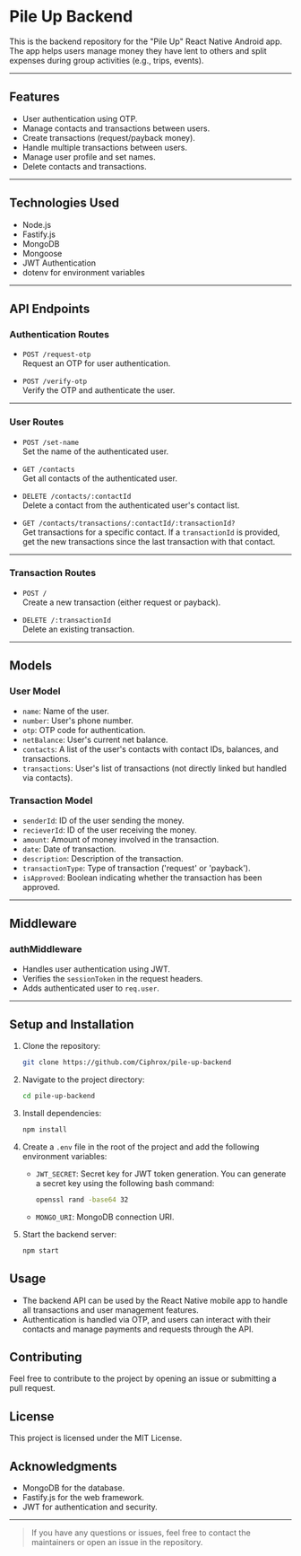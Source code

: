 # Pile Up Backend

This is the backend repository for the "Pile Up" React Native Android app.  
The app helps users manage money they have lent to others and split expenses during group activities (e.g., trips, events).

---

## Features

- User authentication using OTP.
- Manage contacts and transactions between users.
- Create transactions (request/payback money).
- Handle multiple transactions between users.
- Manage user profile and set names.
- Delete contacts and transactions.

---

## Technologies Used

- Node.js
- Fastify.js
- MongoDB
- Mongoose
- JWT Authentication
- dotenv for environment variables

---

## API Endpoints

### Authentication Routes

- `POST /request-otp`  
  Request an OTP for user authentication.

- `POST /verify-otp`  
  Verify the OTP and authenticate the user.

---

### User Routes

- `POST /set-name`  
  Set the name of the authenticated user.

- `GET /contacts`  
  Get all contacts of the authenticated user.

- `DELETE /contacts/:contactId`  
  Delete a contact from the authenticated user's contact list.

- `GET /contacts/transactions/:contactId/:transactionId?`  
  Get transactions for a specific contact. If a `transactionId` is provided, get the new transactions since the last transaction with that contact.

---

### Transaction Routes

- `POST /`  
  Create a new transaction (either request or payback).

- `DELETE /:transactionId`  
  Delete an existing transaction.

---

## Models

### User Model

- `name`: Name of the user.
- `number`: User's phone number.
- `otp`: OTP code for authentication.
- `netBalance`: User's current net balance.
- `contacts`: A list of the user's contacts with contact IDs, balances, and transactions.
- `transactions`: User's list of transactions (not directly linked but handled via contacts).

### Transaction Model

- `senderId`: ID of the user sending the money.
- `recieverId`: ID of the user receiving the money.
- `amount`: Amount of money involved in the transaction.
- `date`: Date of transaction.
- `description`: Description of the transaction.
- `transactionType`: Type of transaction ('request' or 'payback').
- `isApproved`: Boolean indicating whether the transaction has been approved.

---

## Middleware

### authMiddleware

- Handles user authentication using JWT.
- Verifies the `sessionToken` in the request headers.
- Adds authenticated user to `req.user`.

---

## Setup and Installation

1. Clone the repository:

   ```bash
   git clone https://github.com/Ciphrox/pile-up-backend
   ```

2. Navigate to the project directory:

    ```bash
    cd pile-up-backend
    ```

3. Install dependencies:

    ```bash
    npm install
    ```

4. Create a `.env` file in the root of the project and add the following environment variables:

    - `JWT_SECRET`: Secret key for JWT token generation. You can generate a secret key using the following bash command:

      ```bash
      openssl rand -base64 32
      ```

   - `MONGO_URI`: MongoDB connection URI.

5. Start the backend server:

    ```bash
    npm start
    ```

## Usage

- The backend API can be used by the React Native mobile app to handle all transactions and user management features.
- Authentication is handled via OTP, and users can interact with their contacts and manage payments and requests through the API.

## Contributing

Feel free to contribute to the project by opening an issue or submitting a pull request.

## License

This project is licensed under the MIT License.

## Acknowledgments

- MongoDB for the database.
- Fastify.js for the web framework.
- JWT for authentication and security.

---

> If you have any questions or issues, feel free to contact the maintainers or open an issue in the repository.
